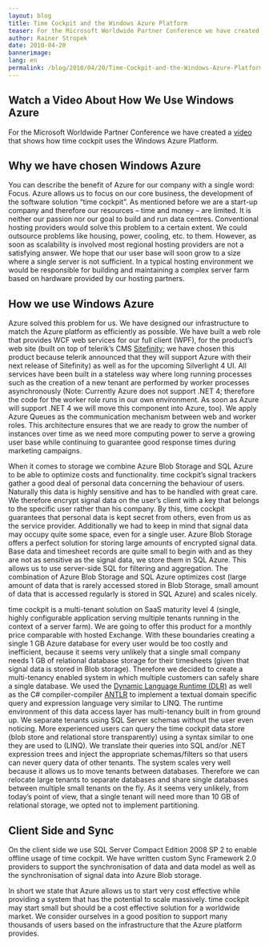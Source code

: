 ```yaml
---
layout: blog
title: Time Cockpit and the Windows Azure Platform 
teaser: For the Microsoft Worldwide Partner Conference we have created a video that shows how time cockpit uses the Windows Azure Platform.
author: Rainer Stropek
date: 2010-04-20
bannerimage: 
lang: en
permalink: /blog/2010/04/20/Time-Cockpit-and-the-Windows-Azure-Platform-
---
```


<h2>Watch a Video About How We Use Windows Azure</h2><p>For the Microsoft Worldwide Partner Conference we have created a <a title="Video about time cockpit and Windows Azure" href="http://www.screencast.com/t/ZjI1ZDMyN" target="_blank">video</a> that shows how time cockpit uses the Windows Azure Platform.</p><h2>Why we have chosen Windows Azure</h2><p>You can describe the benefit of Azure for our company with a single word: Focus. Azure allows us to focus on our core business, the development of the software solution “time cockpit”. As mentioned before we are a start-up company and therefore our resources – time and money – are limited. It is neither our passion nor our goal to build and run data centres. Conventional hosting providers would solve this problem to a certain extent. We could outsource problems like housing, power, cooling, etc. to them. However, as soon as scalability is involved most regional hosting providers are not a satisfying answer. We hope that our user base will soon grow to a size where a single server is not sufficient. In a typical hosting environment we would be responsible for building and maintaining a complex server farm based on hardware provided by our hosting partners.</p><h2>How we use Windows Azure</h2><p>Azure solved this problem for us. We have designed our infrastructure to match the Azure platform as efficiently as possible. We have built a web role that provides WCF web services for our full client (WPF), for the product’s web site (built on top of telerik’s CMS <a title="sitefinity website" href="http://www.sitefinity.com/" target="_blank">Sitefinity</a>; we have chosen this product because telerik announced that they will support Azure with their next release of Sitefinity) as well as for the upcoming Silverlight 4 UI. All services have been built in a stateless way where long running processes such as the creation of a new tenant are performed by worker processes asynchronously (Note: Currently Azure does not support .NET 4; therefore the code for the worker role runs in our own environment. As soon as Azure will support .NET 4 we will move this component into Azure, too). We apply Azure Queues as the communication mechanism between web and worker roles. This architecture ensures that we are ready to grow the number of instances over time as we need more computing power to serve a growing user base while continuing to guarantee good response times during marketing campaigns.</p><p>When it comes to storage we combine Azure Blob Storage and SQL Azure to be able to optimize costs and functionality. time cockpit’s signal trackers gather a good deal of personal data concerning the behaviour of users. Naturally this data is highly sensitive and has to be handled with great care. We therefore encrypt signal data on the user’s client with a key that belongs to the specific user rather than his company. By this, time cockpit guarantees that personal data is kept secret from others, even from us as the service provider. Additionally we had to keep in mind that signal data may occupy quite some space, even for a single user. Azure Blob Storage offers a perfect solution for storing large amounts of encrypted signal data. Base data and timesheet records are quite small to begin with and as they are not as sensitive as the signal data, we store them in SQL Azure. This allows us to use server-side SQL for filtering and aggregation. The combination of Azure Blob Storage and SQL Azure optimizes cost (large amount of data that is rarely accessed stored in Blob Storage, small amount of data that is accessed regularly is stored in SQL Azure) and scales nicely.</p><p>time cockpit is a multi-tenant solution on SaaS maturity level 4 (single, highly configurable application serving multiple tenants running in the context of a server farm). We are going to offer this product for a monthly price comparable with hosted Exchange. With these boundaries creating a single 1 GB Azure database for every user would be too costly and inefficient, because it seems very unlikely that a single small company needs 1 GB of relational database storage for their timesheets (given that signal data is stored in Blob storage). Therefore we decided to create a multi-tenancy enabled system in which multiple customers can safely share a single database. We used the <a title="DLR on codeplex.com" href="http://dlr.codeplex.com/" target="_blank">Dynamic Language Runtime (DLR)</a> as well as the C# compiler-compiler <a title="ANTLR homepage" href="http://www.antlr.org/" target="_blank">ANTLR</a> to implement a textual domain specific query and expression language very similar to LINQ. The runtime environment of this data access layer has multi-tenancy built in from ground up. We separate tenants using SQL Server schemas without the user even noticing. More experienced users can query the time cockpit data store (blob store and relational store transparently) using a syntax similar to one they are used to (LINQ). We translate their queries into SQL and/or .NET expression trees and inject the appropriate schemas/filters so that users can never query data of other tenants. The system scales very well because it allows us to move tenants between databases. Therefore we can relocate large tenants to separate databases and share single databases between multiple small tenants on the fly. As it seems very unlikely, from today’s point of view, that a single tenant will need more than 10 GB of relational storage, we opted not to implement partitioning.</p><h2>Client Side and Sync</h2><p>On the client side we use SQL Server Compact Edition 2008 SP 2 to enable offline usage of time cockpit. We have written custom Sync Framework 2.0 providers to support the synchronisation of data and data model as well as the synchronisation of signal data into Azure Blob storage.</p><p>In short we state that Azure allows us to start very cost effective while providing a system that has the potential to scale massively. time cockpit may start small but should be a cost effective solution for a worldwide market. We consider ourselves in a good position to support many thousands of users based on the infrastructure that the Azure platform provides. </p>